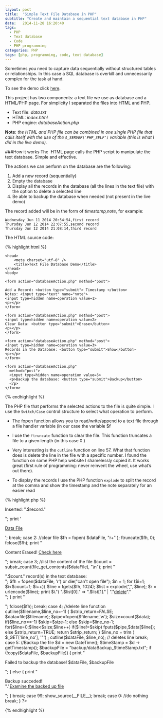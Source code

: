 ```yaml
---
layout: post
title:  "Simple Text File Database in PHP"
subtitle: "Create and maintain a sequential text database in PHP"
date:   2014-11-28 16:20:40
tags:
  - PHP
  - Text database
  - Code
  - PHP programming
categories: PHP
tags: [php, programming, code, text database]
---
```

Sometimes you need to capture data sequentially without structured tables or relationships. In this case a SQL database is overkill and unnecessarily complex for the task at hand.  

To see the demo click [here].

This project has two components: a text file we use as database and a HTML/PHP page.
For simplicity I separated the files into HTML and PHP.

* Text file: *data.txt*
* HTML: *index.html*
* PHP engine: *databaseAction.php*

**Note:** *the HTML and PHP file can be combined in one single PHP file that calls itself with the use of the `$_SERVER['PHP_SELF']` variable (this is what I did in the live demo).*

###How it works
The  HTML page calls the PHP script to manipulate the text database. Simple and effective.

The actions we can perform on the database are the following:

1. Add a new record (sequentially)
2. Empty the database
3. Display all the records in the database (all the lines in the text file) with the option to delete a selected line
4. Be able to backup the database when needed (not present in the live demo)

The record added will be in the form of *timestamp,note*, for example: 

`Wednesday Jun 11 2014 20:54:54,first record`<br>
`Thursday Jun 12 2014 22:07:55,second record`<br>
`Thursday Jun 12 2014 21:08:14,third record`<br>

The HTML source code:

{% highlight html %}

	<head>
		<meta charset="utf-8" />
	    <title>Text File Database Demo</title>
	</head>
	<body>
	
	<form action="databaseAction.php" method="post">
	
	Add a Record: <button type="submit"> Timestamp </button>
	Notes: <input type="text" name="note">
	<input type=hidden name=operation value=1>
	<p></p>
	</form>
	
	<form action="databaseAction.php" method="post">
	<input type=hidden name=operation value=2>
	Clear Data: <button type="submit">Erase</button>
	<p></p>
	</form>
	
	<form action="databaseAction.php" method="post">
	<input type=hidden name=operation value=3>
	Records in the Database: <button type="submit">Show</button>
	<p></p>
	</form>
	
	<form action="databaseAction.php"
      method="post">
      <input type=hidden name=operation value=5>
      <p>Backup the database: <button type="submit">Backup</button>
      </p>
    </form>

{% endhighlight %}

The PHP file that performs the selected actions to the file is quite simple. I use the `Switch/Case` control structure to select what operation to perform.

* The fopen function allows you to read/write/append to a text file through a file handler  variable (in our case the variable $f


 
* I use the `ftruncate` function to clear the file. This function truncates a file to a given length (in this case 0
)
* Very interesting is the `cutline` function on line 57. What that 
function does is delete the line in the file with a specific number. 
I found the function on some PHP help website I shamelessly copied it. It works great (first rule of programming: never reinvent the wheel, use what’s out there).

* To display the records I use the PHP function `explode` to split the record at the comma and show the timestamp and the note separately for an easier read

{% highlight php %}

<?php

if (!isset($operation)) {
	$operation = 0;
}


$id=$_REQUEST['operation'];
$note =$_REQUEST['note'];


if (empty($note)) {
	$note = 'N/A';
}

$dataFile = "data.txt";
$time = date("l M d Y H:i:s", strtotime('+2 hours'));

$record = $time.",".$note.PHP_EOL;

switch($id) {

    case 1: //insert new recordi

	$fh = fopen($dataFile, 'a') or die("can't open file");
	fwrite($fh, $record);
	fclose($fh);

	print "<p>Inserted: ".$record."</p>";
	print '<p> <a href=data.txt>Data File</a> </p>';

    break;

    case 2: //clear file
	$fh = fopen( $dataFile, "r+" );
	ftruncate($fh, 0);
	fclose($fh);

	print "<p> Content Erased! <a href=$dataFile>Check here</a> </p>";


    break;

    case 3; //list the content of the file
	$count = substr_count(file_get_contents($dataFile), "\n");
	print "<p>".$count." record(s) in the text database: <br>";

	$fh = fopen($dataFile, 'r') or die("can't open file");
	$n = 1;

	for ($i=1; $i<$count+1; $i++){
		$line = fgets($fh, 1024);
		$list = explode(",", $line);
		$r = urlencode($line);
		print $i.") ".$list[0]." => ".$list[1]." | "."<a href=$self?operation=4&line_no=\"$i\" onclick=\"return confirm('Delete the record?')\">delete</a>"."<br>";
	}
	print "</p>";
	fclose($fh);

    break;

    case 4; //delete line
	function cutline($filename,$line_no=-1) {

		$strip_return=FALSE;

		$data=file($filename);
		$pipe=fopen($filename,'w');
		$size=count($data);

		if($line_no==-1) $skip=$size-1;
		else $skip=$line_no-1;

		for($line=0;$line<$size;$line++)
		if($line!=$skip)
		fputs($pipe,$data[$line]);
		else
		$strip_return=TRUE;
		return $strip_return;
	}

	$line_no = trim ( $_GET['line_no'], '"') ;

	cutline($dataFile, $line_no); // deletes line
    break;


    case 5: //Backup the file

	$d = new DateTime();
	$timeStamp = $d -> getTimestamp();

	$backupFile = "backup/dataBackup_$timeStamp.txt";

	if (!copy($dataFile, $backupFile)) {
		print  "<p>Failed to backup the database! $dataFile, $backupFile</p>";
	} else {
		print "<p> Backup succeded!<br> "."<a href=\"$backupFile\">Examine the backed up file</a></p>";
	}

    break;

    case 99;
	show_source(__FILE__);

    break;

    case 0: //do nothing

    break;

}

?>

{% endhighlight %}








[here]: http://www.paini.org/federico/TextDatabase/index.php
